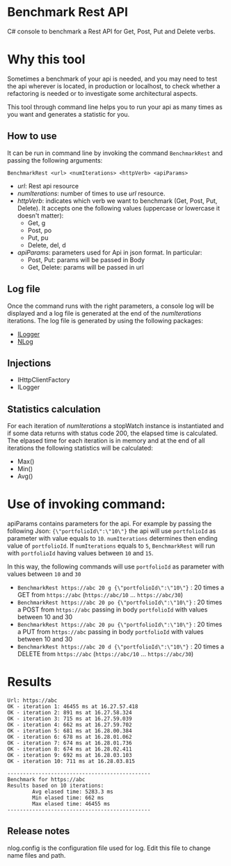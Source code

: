 # Benchmark Rest API
C# console to benchmark a Rest API for Get, Post, Put and Delete verbs.

# Why this tool
Sometimes a benchmark of your api is needed, and you may need to test the api wherever is located, in production or localhost, to check whether a refactoring is needed or to investigate some architectural aspects.

This tool through command line helps you to run your api as many times as you want and generates a statistic for you.

## How to use
It can be run in command line by invoking the command `BenchmarkRest` and passing the following arguments:

`BenchmarkRest <url> <numIterations> <httpVerb> <apiParams>`
- *url*: Rest api resource
- *numIterations*: number of times to use *url* resource.
- *httpVerb*: indicates which verb we want to benchmark (Get, Post, Put, Delete). It accepts one the following values (uppercase or lowercase it doesn't matter):
  - Get, g
  - Post, po 
  - Put, pu
  - Delete, del, d
- *apiParams*: parameters used for Api in json format. In particular:
  - Post, Put: params will be passed in Body
  - Get, Delete: params will be passed in url

## Log file
Once the command runs with the right parameters, a console log will be displayed and a log file is generated at the end of the *numIterations* iterations. 
The log file is generated by using the following packages:
- [ILogger](https://docs.microsoft.com/en-us/dotnet/api/microsoft.extensions.logging.ilogger?view=dotnet-plat-ext-6.0) 
- [NLog](https://github.com/NLog/NLog)

## Injections
- IHttpClientFactory 
- ILogger

## Statistics calculation
For each iteration of *numIterations* a stopWatch instance is instantiated and if some data returns with status code 200, the elapsed time is calculated.
The elpased time for each iteration is in memory and at the end of all iterations the following statistics will be calculated:
- Max()
- Min() 
- Avg()

# Use of invoking command:
apiParams contains parameters for the api. For example by passing the following Json:
`{\"portfolioId\":\"10\"}`
the api will use `portfolioId` as parameter with value equals to `10`.
`numIterations` determines then ending value of `portfolioId`. If `numIterations` equals to `5`, `BenchmarkRest` will run with `portfolioId` having values between `10` and `15`.

In this way, the following commands will use `portfolioId` as parameter with values between `10` and `30`
- `BenchmarkRest https://abc 20 g {\"portfolioId\":\"10\"}`  : 20 times a GET from `https://abc` (`https://abc/10` ... `https://abc/30`)
- `BenchmarkRest https://abc 20 po {\"portfolioId\":\"10\"}` : 20 times a POST from `https://abc` passing in body `portfolioId` with values between 10 and 30
- `BenchmarkRest https://abc 20 pu {\"portfolioId\":\"10\"}` : 20 times a PUT from `https://abc` passing in body `portfolioId` with values between 10 and 30
- `BenchmarkRest https://abc 20 d {\"portfolioId\":\"10\"}`  : 20 times a DELETE from `https://abc` (`https://abc/10` ... `https://abc/30`)

# Results
```
Url: https://abc
OK - iteration 1: 46455 ms at 16.27.57.418
OK - iteration 2: 891 ms at 16.27.58.324
OK - iteration 3: 715 ms at 16.27.59.039
OK - iteration 4: 662 ms at 16.27.59.702
OK - iteration 5: 681 ms at 16.28.00.384
OK - iteration 6: 678 ms at 16.28.01.062
OK - iteration 7: 674 ms at 16.28.01.736
OK - iteration 8: 674 ms at 16.28.02.411
OK - iteration 9: 692 ms at 16.28.03.103
OK - iteration 10: 711 ms at 16.28.03.815

----------------------------------------------
Benchmark for https://abc
Results based on 10 iterations: 
        Avg elased time: 5283.3 ms
        Min elased time: 662 ms
        Max elased time: 46455 ms
----------------------------------------------
```
## Release notes
nlog.config is the configuration file used for log. Edit this file to change name files and path.
